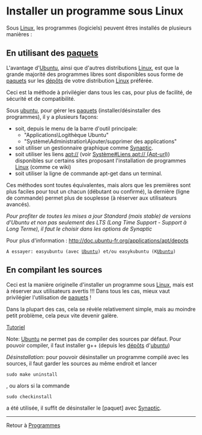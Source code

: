 # Installer un programme sous Linux

Sous [Linux](Linux), les programmes (logiciels) peuvent êtres installés de plusieurs manières :

## En utilisant des [paquets](Paquet)

L'avantage d'[Ubuntu](linux/dist/Ubuntu), ainsi que d'autres
distributions [Linux](Linux), est que la grande majorité des
programmes libres sont disponibles sous forme de
[paquets](Paquet) sur les [dépôts](Dépôt) de votre
distribution [Linux](Linux) préférée.

Ceci est la méthode à privilégier dans tous les cas, pour plus de
facilité, de sécurité et de compatibilité.

Sous [ubuntu](linux/dist/Ubuntu), pour gérer les
[paquets](Paquet) (installer/désinstaller des programmes), il
y a plusieurs façons:

- soit, depuis le menu de la barre d'outil principale:
  - "Applications\Logithèque Ubuntu"
  - "Système\Administration\Ajouter/supprimer des applications"
- soit utiliser un gestionnaire graphique comme
  [Synaptic](apt://synaptic).
- soit utiliser les liens <apt://> (voir [Système#Liens <apt://>
  (Apt-url)](Système#Liens_apt:/_(Apt-url))) disponibles sur
  certains sites proposant l'installation de programmes
  [Linux](Linux) (comme ce wiki)
- soit utiliser la ligne de commande apt-get dans un terminal.

Ces méthodes sont toutes équivalentes, mais alors que les premières sont
plus faciles pour tout un chacun (débutant ou confirmé), la dernière
(ligne de commande) permet plus de souplesse (à réserver aux
utilisateurs avancés).

*Pour profiter de toutes les mises a jour Standard (mais stable) de
versions d'Ubuntu et non pas seulement des LTS (Long Time Support -
Support à Long Terme), il faut le choisir dans les options de Synaptic*

Pour plus d'information :
<http://doc.ubuntu-fr.org/applications/apt/depots>

`A essayer: easyubuntu (avec `[`Ubuntu`](linux/dist/Ubuntu)`) et/ou easykubuntu (K`[`Ubuntu`](linux/dist/Ubuntu)`)`

## En compilant les sources

Ceci est la manière originelle d'installer un programme sous
[Linux](Linux), mais est à réserver aux utilisateurs avertis
!!! Dans tous les cas, mieux vaut privilégier l'utilisation de
[paquets](Paquet) !

Dans la plupart des cas, cela se révèle relativement simple, mais au
moindre petit problème, cela peux vite devenir galère.

[Tutoriel](http://doc.ubuntu-fr.org/tutoriel/compilation)

Note: [Ubuntu](linux/dist/Ubuntu) ne permet pas de compiler des sources
par défaut. Pour pouvoir compiler, il faut installer g++ (depuis les
[dépôts](Dépôt) d'[ubuntu](linux/dist/Ubuntu))

*Désinstallation*: pour pouvoir désinstaller un programme compilé avec
les sources, il faut garder les sources au même endroit et lancer

    sudo make uninstall

, ou alors si la commande

    sudo checkinstall

a été utilisée, il suffit de désinstaller le \[paquet\] avec
[Synaptic](Synaptic).

------------------------------------------------------------------------

Retour à [Programmes](Programmes)
